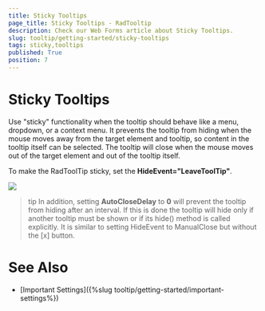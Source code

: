 ```yaml
---
title: Sticky Tooltips
page_title: Sticky Tooltips - RadTooltip
description: Check our Web Forms article about Sticky Tooltips.
slug: tooltip/getting-started/sticky-tooltips
tags: sticky,tooltips
published: True
position: 7
---
```


# Sticky Tooltips




Use "sticky" functionality when the tooltip should behave like a menu, dropdown, or a context menu. It prevents the tooltip from hiding when the mouse moves away from the target element and tooltip, so content in the tooltip itself can be selected. The tooltip will close when the mouse moves out of the target element and out of the tooltip itself.

To make the RadToolTip sticky, set the **HideEvent="LeaveToolTip"**.


![](images/tooltip-stickytooltip.png)

>tip In addition, setting **AutoCloseDelay** to **0** will prevent the tooltip from hiding after an interval. If this is done the tooltip will hide only if another tooltip must be shown or if its hide() method is called explicitly. It is similar to setting HideEvent to ManualClose but without the [x] button.
>


# See Also

 * [Important Settings]({%slug tooltip/getting-started/important-settings%})
